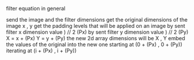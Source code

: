 filter equation in general

send the image and the filter dimensions
get the original dimensions of the image x , y
get the padding levels that will be applied on an image
by sent filter x dimension value ) // 2 (Px)
by sent filter y dimension value ) // 2 (Py)
X = x + (Px)
Y = y + (Py)
the new 2d array dimensions will be X , Y
embed the values of the original into the new one starting at (0 + (Px) , 0 + (Py))
iterating at (i + (Px) , i + (Py))
